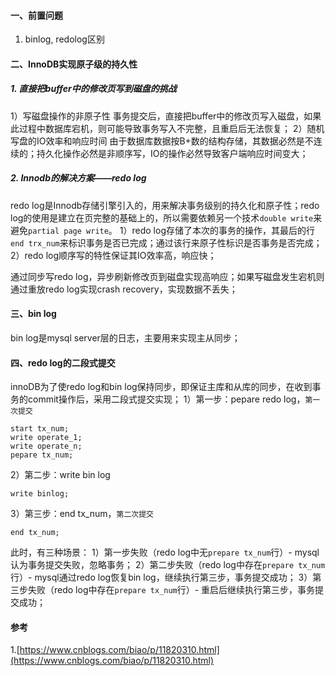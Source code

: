 #### 一、前置问题
1. binlog, redolog区别
#### 二、InnoDB实现原子级的持久性
##### 1. 直接把buffer中的修改页写到磁盘的挑战
1）写磁盘操作的非原子性
事务提交后，直接把buffer中的修改页写入磁盘，如果此过程中数据库宕机，则可能导致事务写入不完整，且重启后无法恢复；
2）随机写盘的IO效率和响应时间
由于数据库数据按B+数的结构存储，其数据必然是不连续的；持久化操作必然是非顺序写，IO的操作必然导致客户端响应时间变大；
##### 2. Innodb的解决方案——redo log
redo log是Innodb存储引擎引入的，用来解决事务级别的持久化和原子性；redo log的使用是建立在页完整的基础上的，所以需要依赖另一个技术`double write`来避免`partial page write`。
1）redo log存储了本次的事务的操作，其最后的行`end trx_num`来标识事务是否已完成；通过该行来原子性标识是否事务是否完成；
2）redo log顺序写的特性保证其IO效率高，响应快；

通过同步写redo log，异步刷新修改页到磁盘实现高响应；如果写磁盘发生宕机则通过重放redo log实现crash recovery，实现数据不丢失；
#### 三、bin log
bin log是mysql server层的日志，主要用来实现主从同步；
#### 四、redo log的二段式提交
innoDB为了使redo log和bin log保持同步，即保证主库和从库的同步，在收到事务的commit操作后，采用二段式提交实现；
1）第一步：pepare redo log，`第一次提交`

```
start tx_num;
write operate_1;
write operate_n;
pepare tx_num;
```
2）第二步：write bin log

```
write binlog;
```
3）第三步：end tx_num，`第二次提交`
```
end tx_num;
```
此时，有三种场景：
1）第一步失败（redo log中无`prepare tx_num`行）- mysql认为事务提交失败，忽略事务；
2）第二步失败（redo log中存在`prepare tx_num`行）- mysql通过redo log恢复bin log，继续执行第三步，事务提交成功；
3）第三步失败（redo log中存在`prepare tx_num`行）- 重启后继续执行第三步，事务提交成功；
#### 参考
1.[https://www.cnblogs.com/biao/p/11820310.html](https://www.cnblogs.com/biao/p/11820310.html)